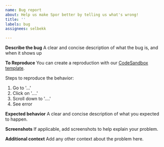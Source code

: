 ```yaml
---
name: Bug report
about: Help us make Spor better by telling us what's wrong!
title: ''
labels: bug
assignees: selbekk

---
```


**Describe the bug**
A clear and concise description of what the bug is, and when it shows up

**To Reproduce**
You can create a reproduction with our [CodeSandbox template](https://codesandbox.io/s/spor-react-typescript-template-wej0dq).

Steps to reproduce the behavior:
1. Go to '...'
2. Click on '....'
3. Scroll down to '....'
4. See error

**Expected behavior**
A clear and concise description of what you expected to happen.

**Screenshots**
If applicable, add screenshots to help explain your problem.

**Additional context**
Add any other context about the problem here.
